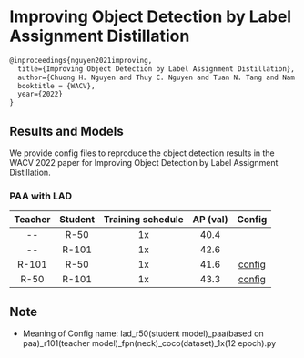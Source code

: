 # Improving Object Detection by Label Assignment Distillation

<!-- [ALGORITHM] -->

```latex
@inproceedings{nguyen2021improving,
  title={Improving Object Detection by Label Assignment Distillation},
  author={Chuong H. Nguyen and Thuy C. Nguyen and Tuan N. Tang and Nam L. H. Phan},
  booktitle = {WACV},
  year={2022}
}
```

## Results and Models

We provide config files to reproduce the object detection results in the
WACV 2022 paper for Improving Object Detection by Label Assignment
Distillation.

### PAA with LAD

|  Teacher  | Student | Training schedule | AP (val) |                         Config                          |
| :-------: | :-----: | :---------------: | :------: |  :----------------------------------------------------: |
|    --     |  R-50   |        1x         |   40.4   |                                                         |
|    --     |  R-101  |        1x         |   42.6   |                                                         |
|   R-101   |  R-50   |        1x         |   41.6   |  [config](configs/lad/lad_r50_paa_r101_fpn_coco_1x.py)  |
|   R-50    |  R-101  |        1x         |   43.3   |  [config](configs/lad/lad_r101_paa_r50_fpn_coco_1x.py)  |

## Note

- Meaning of Config name: lad_r50(student model)_paa(based on paa)_r101(teacher model)_fpn(neck)_coco(dataset)_1x(12 epoch).py
